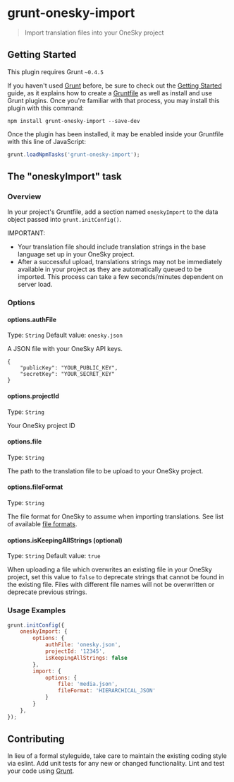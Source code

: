 # grunt-onesky-import

> Import translation files into your OneSky project

## Getting Started
This plugin requires Grunt `~0.4.5`

If you haven't used [Grunt](http://gruntjs.com/) before, be sure to check out the [Getting Started](http://gruntjs.com/getting-started) guide, as it explains how to create a [Gruntfile](http://gruntjs.com/sample-gruntfile) as well as install and use Grunt plugins. Once you're familiar with that process, you may install this plugin with this command:

```shell
npm install grunt-onesky-import --save-dev
```

Once the plugin has been installed, it may be enabled inside your Gruntfile with this line of JavaScript:

```js
grunt.loadNpmTasks('grunt-onesky-import');
```

## The "oneskyImport" task

### Overview
In your project's Gruntfile, add a section named `oneskyImport` to the data object passed into `grunt.initConfig()`.

IMPORTANT:

* Your translation file should include translation strings in the base language set up in your OneSky project.
* After a successful upload, translations strings may not be immediately available in your project as they are automatically queued to be imported. This process can take a few seconds/minutes dependent on server load.

### Options

#### options.authFile
Type: `String`
Default value: `onesky.json`

A JSON file with your OneSky API keys.
```
{
    "publicKey": "YOUR_PUBLIC_KEY",
    "secretKey": "YOUR_SECRET_KEY"
}
```

#### options.projectId
Type: `String`

Your OneSky project ID

#### options.file
Type: `String`

The path to the translation file to be upload to your OneSky project.

#### options.fileFormat
Type: `String`

The file format for OneSky to assume when importing translations. See list of available [file formats](https://github.com/onesky/api-documentation-platform/blob/master/reference/format.md).

#### options.isKeepingAllStrings (optional)
Type: `String`
Default value: `true`

When uploading a file which overwrites an existing file in your OneSky project, set this value to `false` to deprecate strings that cannot be found in the existing file. Files with different file names will not be overwritten or deprecate previous strings.

### Usage Examples

```js
grunt.initConfig({
    oneskyImport: {
        options: {
            authFile: 'onesky.json',
            projectId: '12345',
            isKeepingAllStrings: false
        },
        import: {
            options: {
                file: 'media.json',
                fileFormat: 'HIERARCHICAL_JSON'
            }
        }
    },
});
```

## Contributing
In lieu of a formal styleguide, take care to maintain the existing coding style via eslint. Add unit tests for any new or changed functionality. Lint and test your code using [Grunt](http://gruntjs.com/).
